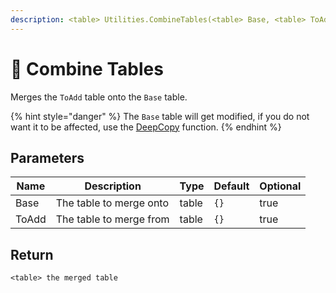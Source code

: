 ```yaml
---
description: <table> Utilities.CombineTables(<table> Base, <table> ToAdd)
---
```


# 🔨 Combine Tables

Merges the `ToAdd` table onto the `Base` table.

{% hint style="danger" %}
The `Base` table will get modified, if you do not want it to be affected, use the [DeepCopy](deep-copy.md) function.
{% endhint %}

## Parameters

<table><thead><tr><th>Name</th><th>Description</th><th>Type</th><th>Default</th><th data-type="checkbox">Optional</th></tr></thead><tbody><tr><td>Base</td><td>The table to merge onto</td><td>table</td><td><code>{}</code></td><td>true</td></tr><tr><td>ToAdd</td><td>The table to merge from</td><td>table</td><td><code>{}</code></td><td>true</td></tr></tbody></table>

## Return

`<table> the merged table`
